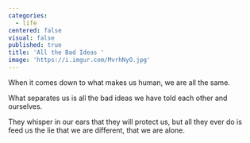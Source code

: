 ```yaml
---
categories:
  - life
centered: false
visual: false
published: true
title: 'All the Bad Ideas '
image: 'https://i.imgur.com/MvrhNyO.jpg'
---
```

When it comes down
to what makes us human, 
we are all the same. 

What separates us 
is all the bad ideas 
we have told each other
and ourselves. 

They whisper in our ears 
that they will protect us, 
but all they ever do 
is feed us the lie
that we are different,
that we are alone.
